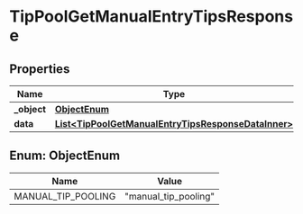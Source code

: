 

# TipPoolGetManualEntryTipsResponse


## Properties

| Name | Type | Description | Notes |
|------------ | ------------- | ------------- | -------------|
|**_object** | [**ObjectEnum**](#ObjectEnum) |  |  [optional] |
|**data** | [**List&lt;TipPoolGetManualEntryTipsResponseDataInner&gt;**](TipPoolGetManualEntryTipsResponseDataInner.md) |  |  |



## Enum: ObjectEnum

| Name | Value |
|---- | -----|
| MANUAL_TIP_POOLING | &quot;manual_tip_pooling&quot; |



